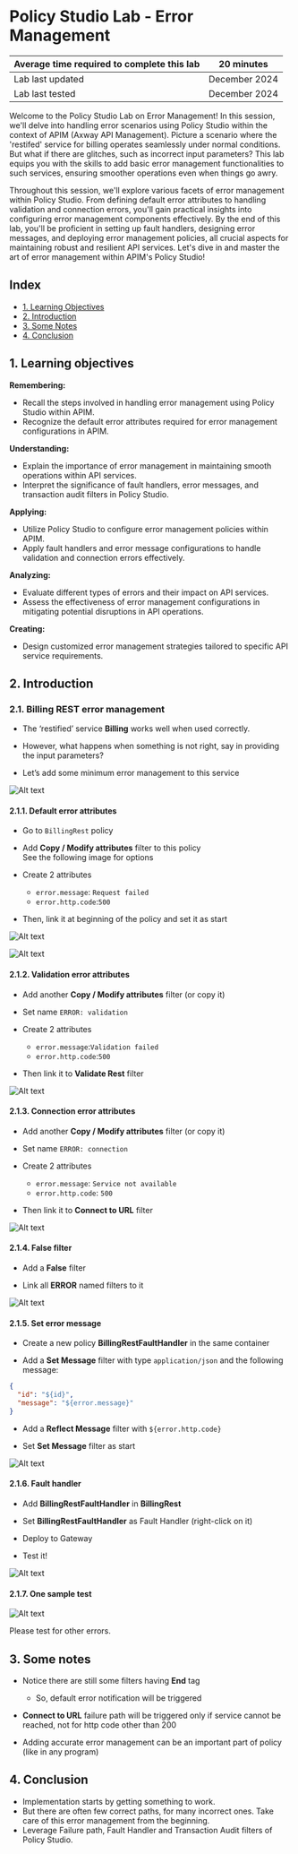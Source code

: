 # Policy Studio Lab - Error Management

| Average time required to complete this lab | 20 minutes |
| ---- | ---- |
| Lab last updated | December 2024 |
| Lab last tested | December 2024 |

Welcome to the Policy Studio Lab on Error Management! In this session, we'll delve into handling error scenarios using Policy Studio within the context of APIM (Axway API Management). Picture a scenario where the 'restifed' service for billing operates seamlessly under normal conditions. But what if there are glitches, such as incorrect input parameters? This lab equips you with the skills to add basic error management functionalities to such services, ensuring smoother operations even when things go awry.

Throughout this session, we'll explore various facets of error management within Policy Studio. From defining default error attributes to handling validation and connection errors, you'll gain practical insights into configuring error management components effectively. By the end of this lab, you'll be proficient in setting up fault handlers, designing error messages, and deploying error management policies, all crucial aspects for maintaining robust and resilient API services. Let's dive in and master the art of error management within APIM's Policy Studio!

## Index

- [1. Learning Objectives](#1-learning-objectives)
- [2. Introduction](#2-introduction)
- [3. Some Notes](#3-some-notes)
- [4. Conclusion](#4-conclusion)

## 1. Learning objectives

**Remembering:**
   - Recall the steps involved in handling error management using Policy Studio within APIM.
   - Recognize the default error attributes required for error management configurations in APIM.

**Understanding:**
   - Explain the importance of error management in maintaining smooth operations within API services.
   - Interpret the significance of fault handlers, error messages, and transaction audit filters in Policy Studio.

**Applying:**
   - Utilize Policy Studio to configure error management policies within APIM.
   - Apply fault handlers and error message configurations to handle validation and connection errors effectively.

**Analyzing:**
   - Evaluate different types of errors and their impact on API services.
   - Assess the effectiveness of error management configurations in mitigating potential disruptions in API operations.

**Creating:**
   - Design customized error management strategies tailored to specific API service requirements.



## 2. Introduction

### 2.1. Billing REST error management

* The ‘restified’ service **Billing** works well when used correctly.

* However, what happens when something is not right, say in providing the input parameters?

* Let’s add some minimum error management to this service

![Alt text](images/image01.png)


#### 2.1.1. Default error attributes

* Go to `BillingRest` policy 

* Add **Copy / Modify attributes** filter to this policy  
See the following image for options

* Create 2 attributes
    * `error.message`: `Request failed`
    * `error.http.code`:`500`

* Then, link it at beginning of the policy and set it as start

![Alt text](images/image31.png)

![Alt text](images/image32.png)

#### 2.1.2. Validation error attributes

* Add another **Copy / Modify attributes** filter (or copy it)

* Set name `ERROR: validation`

* Create 2 attributes
    * `error.message`:`Validation failed`      
    * `error.http.code`:`500`

* Then link it to **Validate Rest** filter

![Alt text](images/image33.png)

#### 2.1.3. Connection error attributes

* Add another **Copy / Modify attributes** filter (or copy it)

* Set name `ERROR: connection`

* Create 2 attributes
    * `error.message`: `Service not available`
    * `error.http.code`: `500`

* Then link it to **Connect to URL** filter

![Alt text](images/image34.png)

#### 2.1.4. False filter

* Add a **False** filter

* Link all **ERROR** named filters to it

![Alt text](images/image35.png)

#### 2.1.5. Set error message

* Create a new policy **BillingRestFaultHandler** in the same container

* Add a **Set Message** filter with type `application/json` and the following message:
```json
{
  "id": "${id}",
  "message": "${error.message}"
}
```

* Add a **Reflect Message** filter with `${error.http.code}`

* Set **Set Message** filter as start

![Alt text](images/image36.png)

#### 2.1.6. Fault handler

* Add **BillingRestFaultHandler** in **BillingRest**

* Set **BillingRestFaultHandler** as Fault Handler (right-click on it)

* Deploy to Gateway

* Test it! 

![Alt text](images/image37.png)


#### 2.1.7. One sample test


![Alt text](images/image38.png)

Please test for other errors.

## 3. Some notes

* Notice there are still some filters having **End** tag
    * So, default error notification will be triggered

* **Connect to URL** failure path will be triggered only if service cannot be reached, not for http code other than 200 

* Adding accurate error management can be an important part of policy (like in any program)

## 4. Conclusion

* Implementation starts by getting something to work.
* But there are often few correct paths, for many incorrect ones. Take care of this error management from the beginning.
* Leverage Failure path, Fault Handler and Transaction Audit filters of Policy Studio.





